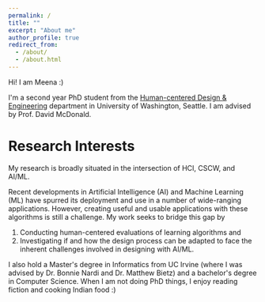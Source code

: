 ```yaml
---
permalink: /
title: ""
excerpt: "About me"
author_profile: true
redirect_from: 
  - /about/
  - /about.html
---
```


Hi! I am Meena :) 

I'm a second year PhD student from the [Human-centered Design & Engineering](https://www.hcde.washington.edu/) department in University of Washington, Seattle. I am advised by Prof. David McDonald.

Research Interests
======

My research is broadly situated in the intersection of HCI, CSCW, and AI/ML. 

Recent developments in Artificial Intelligence (AI) and Machine Learning (ML) have spurred its deployment and use in a number of wide-ranging applications. However, creating useful and usable applications with these algorithms is still a challenge. My work seeks to bridge this gap by 
1) Conducting human-centered evaluations of learning algorithms and 
2) Investigating if and how the design process can be adapted to face the inherent challenges involved in designing with AI/ML.

I also hold a Master's degree in Informatics from UC Irvine (where I was advised by Dr. Bonnie Nardi and Dr. Matthew Bietz) and a bachelor's degree in Computer Science. When I am not doing PhD things, I enjoy reading fiction and cooking Indian food :)
